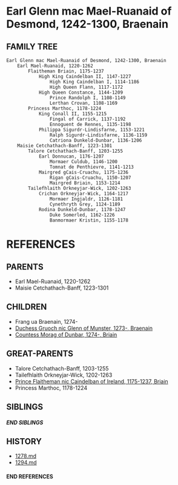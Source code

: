# Earl Glenn mac Mael-Ruanaid of Desmond, 1242-1300, Braenain

## FAMILY TREE
```
Earl Glenn mac Mael-Ruanaid of Desmond, 1242-1300, Braenain
    Earl Mael-Ruanaid, 1220-1262
        Flaitheman Briain, 1175-1237
            High King Caindelban II, 1147-1227
                High King Caindelban I, 1114-1186
                High Queen Flann, 1117-1172
            High Queen Constance, 1144-1209
                Prince Randolph I, 1108-1149
                Lerthan Crovan, 1108-1169
        Princess Marthoc, 1178-1224
            King Conall II, 1155-1215
                Fingal of Carrick, 1137-1192
                Ennoguent de Rennes, 1135-1198
            Philippa Sigurdr-Lindisfarne, 1153-1221
                Ralph Sigurdr-Lindisfarne, 1136-1159
                Catriona Dunkeld-Dunbar, 1136-1206
    Maisie Cetchathach-Banff, 1223-1301
        Talore Cetchathach-Banff, 1203-1255
            Earl Donnucan, 1176-1207
                Mormaer Culdub, 1146-1200
                Tomnat de Penthievre, 1141-1213
            Mairgred gCais-Cruachu, 1175-1236
                Rigan gCais-Cruachu, 1150-1207
                Mairgred Briain, 1153-1214
        Tailefhlaith Orkneyjar-Wick, 1202-1263
            Crichan Orkneyjar-Wick, 1164-1217
                Mormaer Ingjaldr, 1126-1181
                Cynethryth Grey, 1124-1189
            Rodina Dunkeld-Dunbar, 1178-1247
                Duke Somerled, 1162-1226
                Banmormaer Kristin, 1155-1178
```


# REFERENCES

## PARENTS 
* Earl Mael-Ruanaid, 1220-1262
* Maisie Cetchathach-Banff, 1223-1301

## CHILDREN 
* Frang ua Braenain, 1274-
* [Duchess Gruoch nic Glenn of Munster, 1273-, Braenain](p/gruoch_nic_glenn_1273.md)
* [Countess Morag of Dunbar, 1274-, Briain](p/morag_1274.md)


## GREAT-PARENTS 
* Talore Cetchathach-Banff, 1203-1255
* Tailefhlaith Orkneyjar-Wick, 1202-1263
* [Prince Flaitheman nic Caindelban of Ireland, 1175-1237, Briain](p/flaitheman_nic_caindelban_1175.md)
* Princess Marthoc, 1178-1224

## SIBLINGS

##### END SIBLINGS  
## HISTORY
* [1278.md](../h/1278.md)
* [1294.md](../h/1294.md)

#### END REFERENCES
